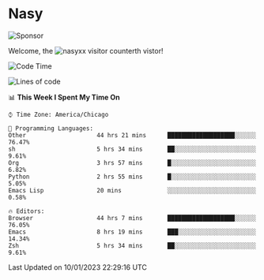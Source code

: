 # Nasy

<!--
<p align="center">
<img height="200" src="https://github-readme-stats.vercel.app/api?username=nasyxx&count_private=true&show_icons=true&theme=dracula&include_all_commits=true"/>
<img height="200" src="https://github-readme-stats.vercel.app/api/top-langs/?username=nasyxx&theme=dracula&hide=html,jupyter+notebook&count_private=true&show_icons=true"/>
</p>

  
----------------
-->

![Sponsor](https://img.shields.io/static/v1.svg?label=Sponsor&message=%E2%9D%A4&logo=GitHub&style=flat&color=pink)
 
Welcome, the ![nasyxx visitor counter](https://count.getloli.com/get/@nasyxx?theme=rule34)th vistor!
 
<!--START_SECTION:waka-->
![Code Time](http://img.shields.io/badge/Code%20Time-3%2C073%20hrs%2051%20mins-blue)

![Lines of code](https://img.shields.io/badge/From%20Hello%20World%20I%27ve%20Written-5%20Million%20lines%20of%20code-blue)

📊 **This Week I Spent My Time On** 

```text
⌚︎ Time Zone: America/Chicago

💬 Programming Languages: 
Other                    44 hrs 21 mins      ███████████████████░░░░░░   76.47% 
sh                       5 hrs 34 mins       ██░░░░░░░░░░░░░░░░░░░░░░░   9.61% 
Org                      3 hrs 57 mins       █░░░░░░░░░░░░░░░░░░░░░░░░   6.82% 
Python                   2 hrs 55 mins       █░░░░░░░░░░░░░░░░░░░░░░░░   5.05% 
Emacs Lisp               20 mins             ░░░░░░░░░░░░░░░░░░░░░░░░░   0.58%

🔥 Editors: 
Browser                  44 hrs 7 mins       ███████████████████░░░░░░   76.05% 
Emacs                    8 hrs 19 mins       ███░░░░░░░░░░░░░░░░░░░░░░   14.34% 
Zsh                      5 hrs 34 mins       ██░░░░░░░░░░░░░░░░░░░░░░░   9.61%

```


 Last Updated on 10/01/2023 22:29:16 UTC
<!--END_SECTION:waka-->

<!-- ![visitors](https://visitor-badge.laobi.icu/badge?page_id=nasyxx.nasyxx) -->
